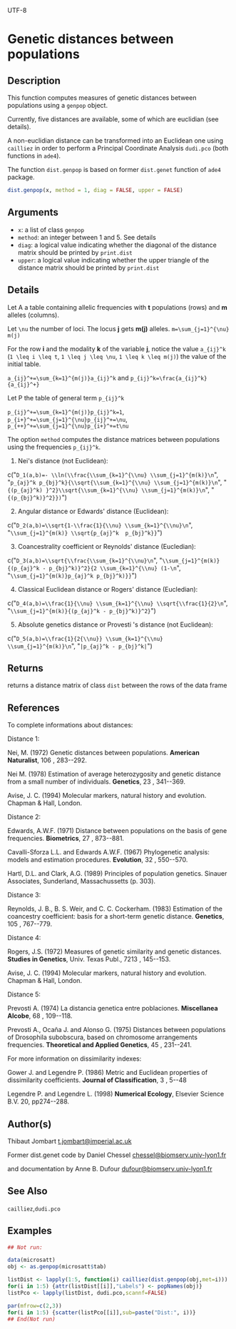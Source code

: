 UTF-8

# Genetic distances between populations

## Description

This function computes measures of genetic distances between populations using a `genpop` object.

Currently, five distances are available, some of which are euclidian (see details).

A non-euclidian distance can be transformed into an Euclidean one using `cailliez` in order to perform a Principal Coordinate Analysis `dudi.pco` (both functions in `ade4`).

The function `dist.genpop` is based on former `dist.genet` function of `ade4` package.

```r
dist.genpop(x, method = 1, diag = FALSE, upper = FALSE)
```

## Arguments

- `x`: a list of class `genpop`
- `method`: an integer between 1 and 5. See details
- `diag`: a logical value indicating whether the diagonal of the distance matrix should be printed by `print.dist`
- `upper`: a logical value indicating whether the upper triangle of the distance matrix should be printed by `print.dist`

## Details

Let A a table containing allelic frequencies with **t** populations (rows) and **m** alleles (columns).

Let `\nu` the number of loci. The locus **j** gets **m(j)** alleles. `m=\sum_{j=1}^{\nu} m(j)`

For the row **i** and the modality **k** of the variable **j**, notice the value `a_{ij}^k` (`1 \leq i \leq t`, `1 \leq j \leq \nu`, `1 \leq k \leq m(j)`) the value of the initial table.

`a_{ij}^+=\sum_{k=1}^{m(j)}a_{ij}^k` and `p_{ij}^k=\frac{a_{ij}^k}{a_{ij}^+}`

Let P the table of general term `p_{ij}^k`

`p_{ij}^+=\sum_{k=1}^{m(j)}p_{ij}^k=1`, `p_{i+}^+=\sum_{j=1}^{\nu}p_{ij}^+=\nu`, `p_{++}^+=\sum_{j=1}^{\nu}p_{i+}^+=t\nu`

The option `method` computes the distance matrices between populations using the frequencies `p_{ij}^k`.

1. Nei's distance (not Euclidean):

c("`D_1(a,b)=- \\ln(\\frac{\\sum_{k=1}^{\\nu} \\sum_{j=1}^{m(k)}\n`", "`p_{aj}^k p_{bj}^k}{\\sqrt{\\sum_{k=1}^{\\nu} \\sum_{j=1}^{m(k)}\n`", "`{(p_{aj}^k) }^2}\\sqrt{\\sum_{k=1}^{\\nu} \\sum_{j=1}^{m(k)}\n`", "`{(p_{bj}^k)}^2}})`")

2. Angular distance or Edwards' distance (Euclidean):

c("`D_2(a,b)=\\sqrt{1-\\frac{1}{\\nu} \\sum_{k=1}^{\\nu}\n`", "`\\sum_{j=1}^{m(k)} \\sqrt{p_{aj}^k  p_{bj}^k}}`")

3. Coancestrality coefficient or Reynolds' distance (Eucledian):

c("`D_3(a,b)=\\sqrt{\\frac{\\sum_{k=1}^{\\nu}\n`", "`\\sum_{j=1}^{m(k)}{(p_{aj}^k - p_{bj}^k)}^2}{2 \\sum_{k=1}^{\\nu} (1-\n`", "`\\sum_{j=1}^{m(k)}p_{aj}^k p_{bj}^k)}}`")

4. Classical Euclidean distance or Rogers' distance (Eucledian):

c("`D_4(a,b)=\\frac{1}{\\nu} \\sum_{k=1}^{\\nu} \\sqrt{\\frac{1}{2}\n`", "`\\sum_{j=1}^{m(k)}{(p_{aj}^k - p_{bj}^k)}^2}`")

5. Absolute genetics distance or Provesti 's distance (not Euclidean):

c("`D_5(a,b)=\\frac{1}{2{\\nu}} \\sum_{k=1}^{\\nu} \\sum_{j=1}^{m(k)}\n`", "`|p_{aj}^k - p_{bj}^k|`")

## Returns

returns a distance matrix of class `dist` between the rows of the data frame

## References

To complete informations about distances:

Distance 1:

Nei, M. (1972) Genetic distances between populations. **American Naturalist**, 106 , 283--292.

Nei M. (1978) Estimation of average heterozygosity and genetic distance from a small number of individuals. **Genetics**, 23 , 341--369.

Avise, J. C. (1994) Molecular markers, natural history and evolution. Chapman & Hall, London.

Distance 2:

Edwards, A.W.F. (1971) Distance between populations on the basis of gene frequencies. **Biometrics**, 27 , 873--881.

Cavalli-Sforza L.L. and Edwards A.W.F. (1967) Phylogenetic analysis: models and estimation procedures. **Evolution**, 32 , 550--570.

Hartl, D.L. and Clark, A.G. (1989) Principles of population genetics. Sinauer Associates, Sunderland, Massachussetts (p. 303).

Distance 3:

Reynolds, J. B., B. S. Weir, and C. C. Cockerham. (1983) Estimation of the coancestry coefficient: basis for a short-term genetic distance. **Genetics**, 105 , 767--779.

Distance 4:

Rogers, J.S. (1972) Measures of genetic similarity and genetic distances. **Studies in Genetics**, Univ. Texas Publ., 7213 , 145--153.

Avise, J. C. (1994) Molecular markers, natural history and evolution. Chapman & Hall, London.

Distance 5:

Prevosti A. (1974) La distancia genetica entre poblaciones. **Miscellanea Alcobe**, 68 , 109--118.

Prevosti A., Ocaña J. and Alonso G. (1975) Distances between populations of Drosophila subobscura, based on chromosome arrangements frequencies. **Theoretical and Applied Genetics**, 45 , 231--241.

For more information on dissimilarity indexes:

Gower J. and Legendre P. (1986) Metric and Euclidean properties of dissimilarity coefficients. **Journal of Classification**, 3 , 5--48

Legendre P. and Legendre L. (1998) **Numerical Ecology**, Elsevier Science B.V. 20, pp274--288.

 

## Author(s)

Thibaut Jombart t.jombart@imperial.ac.uk

Former dist.genet code by Daniel Chessel chessel@biomserv.univ-lyon1.fr

and documentation by Anne B. Dufour dufour@biomserv.univ-lyon1.fr

## See Also

`cailliez`,`dudi.pco`

## Examples

```r
## Not run:

data(microsatt)
obj <- as.genpop(microsatt$tab)

listDist <- lapply(1:5, function(i) cailliez(dist.genpop(obj,met=i)))
for(i in 1:5) {attr(listDist[[i]],"Labels") <- popNames(obj)}
listPco <- lapply(listDist, dudi.pco,scannf=FALSE)

par(mfrow=c(2,3))
for(i in 1:5) {scatter(listPco[[i]],sub=paste("Dist:", i))}
## End(Not run)
```




